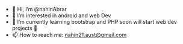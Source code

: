 - 👋 Hi, I’m @nahinAbrar
- 👀 I’m interested in android and web Dev
- 🌱 I’m currently learning bootstrap and PHP soon will start web dev projects 💞️ 
- 📫 How to reach me: nahin21.aust@gmail.com

<!---
nahinAbrar/nahinAbrar is a ✨ special ✨ repository because its `README.md` (this file) appears on your GitHub profile.
You can click the Preview link to take a look at your changes.
--->
